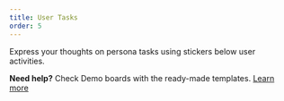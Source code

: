 ```yaml
---
title: User Tasks
order: 5
---
```


Express your thoughts on persona tasks using stickers below user activities.

**Need help?** Check Demo boards with the ready-made templates. [Learn more](https://realtimeboard.com/app/dashboard/?projectId=demo-boards)
